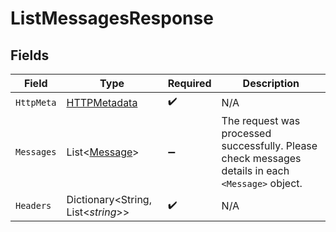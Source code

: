 # ListMessagesResponse


## Fields

| Field                                                                                             | Type                                                                                              | Required                                                                                          | Description                                                                                       |
| ------------------------------------------------------------------------------------------------- | ------------------------------------------------------------------------------------------------- | ------------------------------------------------------------------------------------------------- | ------------------------------------------------------------------------------------------------- |
| `HttpMeta`                                                                                        | [HTTPMetadata](../../Models/Components/HTTPMetadata.md)                                           | :heavy_check_mark:                                                                                | N/A                                                                                               |
| `Messages`                                                                                        | List<[Message](../../Models/Components/Message.md)>                                               | :heavy_minus_sign:                                                                                | The request was processed successfully. Please check messages details in each `<Message>` object. |
| `Headers`                                                                                         | Dictionary<String, List<*string*>>                                                                | :heavy_check_mark:                                                                                | N/A                                                                                               |